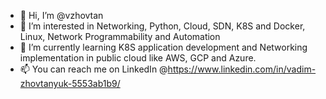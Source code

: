 - 👋 Hi, I’m @vzhovtan
- 👀 I’m interested in Networking, Python, Cloud, SDN, K8S and Docker, Linux, Network Programmability and Automation
- 🌱 I’m currently learning K8S application development and Networking implementation in public cloud like AWS, GCP and Azure.
- 📫 You can reach me on LinkedIn @https://www.linkedin.com/in/vadim-zhovtanyuk-5553ab1b9/

<!---
vzhovtan/vzhovtan is a ✨ special ✨ repository because its `README.md` (this file) appears on your GitHub profile.
You can click the Preview link to take a look at your changes.
--->
